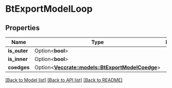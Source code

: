 # BtExportModelLoop

## Properties

Name | Type | Description | Notes
------------ | ------------- | ------------- | -------------
**is_outer** | Option<**bool**> |  | [optional]
**is_inner** | Option<**bool**> |  | [optional]
**coedges** | Option<[**Vec<crate::models::BtExportModelCoedge>**](BTExportModelCoedge.md)> |  | [optional]

[[Back to Model list]](../README.md#documentation-for-models) [[Back to API list]](../README.md#documentation-for-api-endpoints) [[Back to README]](../README.md)


